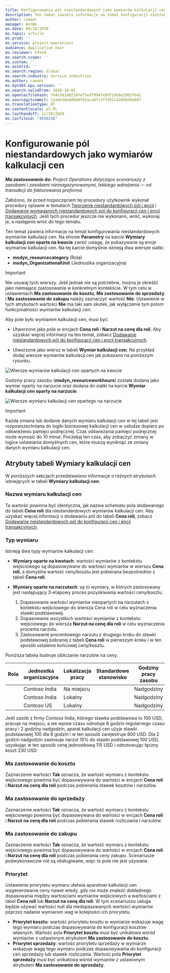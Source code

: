```yaml
---
title: Konfigurowanie pól niestandardowych jako wymiarów kalkulacji cen
description: Ten temat zawiera informacje na temat konfiguracji niestandardowych wymiarów kalkulacji cen.
author: rumant
manager: AnnBe
ms.date: 09/18/2020
ms.topic: article
ms.prod: ''
ms.service: project-operations
audience: Application User
ms.reviewer: kfend
ms.search.scope: ''
ms.custom: ''
ms.assetid: ''
ms.search.region: Global
ms.search.industry: Service industries
ms.author: rumant
ms.dyn365.ops.version: ''
ms.search.validFrom: 2020-10-01
ms.openlocfilehash: 744c561d023d7ef5ed79947e69f2de8a3902fb41
ms.sourcegitcommit: 13a4e58eddbb0f81aca07c1ff452c420dbd8a68f
ms.translationtype: HT
ms.contentlocale: pl-PL
ms.lasthandoff: 11/30/2020
ms.locfileid: "4650236"
---
```

# <a name="set-up-custom-fields-as-pricing-dimensions"></a>Konfigurowanie pól niestandardowych jako wymiarów kalkulacji cen

_**Ma zastosowanie do:** Project Operations dotyczące scenariuszy z zasobami i zasobami niemagazynowanymi, lekkiego wdrażania — od transakcji do fakturowania proforma_

Założono, że przed rozpoczęciem tej procedury użytkownik wykonał procedury opisane w tematach [Tworzenie niestandardowych pól i encji](create-custom-fields-entities-pricing-dimensions.md) i [Dodawanie wymaganych niestandardowych pól do konfiguracji cen i encji transakcyjnych](add-custom-fields-price-setup-transactional-entities.md). Jeśli tych procedur jeszcze nie wykonano, wróć, wykonaj je, a następnie wróć do tego tematu. 

Ten temat zawiera informacje na temat konfigurowania niestandardowych wymiarów kalkulacji cen. Na stronie **Parametry** na karcie **Wymiary kalkulacji cen oparte na kwocie** zwróć uwagę, że pokazywane są encje wymiarów kalkulacji cen. Na tej karcie domyślnie istnieją dwa wiersze siatki:

- **msdyn_resourcecategory** (Rola)
- **msdyn_OrganizationalUnit** (Jednostka organizacyjna)

> [!IMPORTANT]
> Nie usuwaj tych wierszy. Jeśli jednak nie są potrzebne, można je określić jako niemające zastosowania w konkretnym kontekście. W tym celu w ustawieniach **Ma zastosowanie do kosztu**, **Ma zastosowanie do sprzedaży** i **Ma zastosowanie do zakupu** należy zaznaczyć wartość **Nie**. Ustawienie w tych atrybutach wartości **Nie** ma taki sam skutek, jak wyłączenie tym polom funkcjonalności wymiarów kalkulacji cen.

Aby pole było wymiarem kalkulacji cen, musi być:

- Utworzone jako pole w encjach **Cena roli** i **Narzut na cenę dla roli**. Aby uzyskać więcej informacji na ten temat, zobacz [Dodawanie niestandardowych pól do konfiguracji cen i encji transakcyjnych](add-custom-fields-price-setup-transactional-entities.md).

- Utworzone jako wiersz w tabeli **Wymiar kalkulacji cen**. Na przykład dodaj wiersze wymiarów kalkulacji cen jak pokazano na poniższym rysunku. 

![Wiersze wymiarów kalkulacji cen opartych na kwocie](media/Amt-based-PD.png)

Godziny pracy zasobu (**msdyn_resourceworkhours**) została dodana jako wymiar oparty na narzucie oraz dodana do siatki na karcie **Wymiar kalkulacji cen oparty na narzucie**.

![Wiersze wymiaru kalkulacji cen opartego na narzucie](media/Markup-based-PD.png)


> [!IMPORTANT]
> Każda zmiana lub dodanie danych wymiaru kalkulacji cen w tej tabeli jest rozpowszechniana do logiki biznesowej kalkulacji cen w usłudze dopiero po odświeżeniu pamięci podręcznej. Czas odświeżania pamięci podręcznej może wynosić do 10 minut. Poczekaj ten czas, aby zobaczyć zmiany w logice ustawiania domyślnych cen, które muszą wyniknąć ze zmiany danych wymiaru kalkulacji cen.


## <a name="attributes-of-the-pricing-dimensions-table"></a>Atrybuty tabeli Wymiary kalkulacji cen
W poniższych sekcjach przedstawiono informacje o różnych atrybutach istniejących w tabeli **Wymiary kalkulacji cen**.

### <a name="pricing-dimension-name"></a>Nazwa wymiaru kalkulacji cen
Ta wartość powinna być identyczna, jak nazwa schematu pola dodawanego do tabeli **Cena roli** dla niestandardowych wymiarów kalkulacji cen. Aby uzyskać więcej informacji o dodawaniu pól do tabeli **Cena roli**, zobacz [Dodawanie niestandardowych pól do konfiguracji cen i encji transakcyjnych](add-custom-fields-price-setup-transactional-entities.md).

### <a name="type-of-dimension"></a>Typ wymiaru
Istnieją dwa typy wymiarów kalkulacji cen:
  
  - **Wymiary oparte na kwotach**: wartości wymiarów z kontekstu wejściowego są dopasowywane do wartości wymiarów w wierszu **Cena roli**, a domyślna wartość ceny/kosztu jest pobierana bezpośrednio z tabeli **Cena roli**.
  - **Wymiary oparte na narzutach**: są to wymiary, w których zastosowany jest następujący 3-etapowy proces pozyskiwania wartości ceny/kosztu:
 
    1. Dopasowanie wartości wymiarów nieopartych na narzutach z kontekstu wejściowego do wiersza Cena roli w celu wyznaczenia stawki podstawowej.
    2. Dopasowanie wszystkich wartości wymiarów z kontekstu wejściowego do wiersza **Narzut na cenę dla roli** w celu wyznaczenia procenta narzutu.
    3. Zastosowanie procentowego narzutu z drugiego kroku do stawki podstawowej pobranej z tabeli **Cena roli** w pierwszym kroku i w ten sposób ustalenie końcowej ceny/kosztu.
   
   Poniższa tabela ilustruje obliczanie narzutów na ceny.
  
| Rola        | Jednostka organizacyjna    |Lokalizacja pracy      |Standardowe stanowisko      |Godziny pracy zasobu      |  Narzut|
| ------------|-------------|-------------------|--------------------|-------------------------|--------:|
|             | Contoso India|Na miejscu            |                    |Nadgodziny                 |15     |
|             | Contoso India|Lokalny             |                    |Nadgodziny                 |10     |
|             | Contoso US   |Lokalny             |                    |Nadgodziny                 |20     |


Jeśli zasób z firmy Contoso India, którego stawka podstawowa to 100 USD, pracuje na miejscu, a we wpisie czasu odnotuje 8 godzin regularnego czasu pracy i 2 godziny nadgodzin, aparat kalkulacji cen użyje stawki podstawowej 100 dla 8 godzin i w ten sposób zarejestruje 800 USD. Dla 2 godzin nadgodzin zastosuje narzut 15% do stawki podstawowej 100 USD, uzyskując w ten sposób cenę jednostkową 115 USD i odnotowując łączny koszt 230 USD.

### <a name="applicable-to-cost"></a>Ma zastosowanie do kosztu 
Zaznaczenie wartości **Tak** oznacza, że wartość wymiaru z kontekstu wejściowego powinna być dopasowywana do wartości w encjach **Cena roli** i **Narzut na cenę dla roli** podczas pobierania stawek kosztów i narzutów.

### <a name="applicable-to-sales"></a>Ma zastosowanie do sprzedaży
Zaznaczenie wartości **Tak** oznacza, że wartość wymiaru z kontekstu wejściowego powinna być dopasowywana do wartości w encjach **Cena roli** i **Narzut na cenę dla roli** podczas pobierania stawek rozliczania i narzutów.

### <a name="applicable-to-purchase"></a>Ma zastosowanie do zakupu
Zaznaczenie wartości **Tak** oznacza, że wartość wymiaru z kontekstu wejściowego powinna być dopasowywana do wartości w encjach **Cena roli** i **Narzut na cenę dla roli** podczas pobierania ceny zakupu. Scenariusze podwykonawców nie są obsługiwane, więc to pole nie jest używane. 

### <a name="priority"></a>Priorytet
Ustawienie priorytetu wymiaru ułatwia aparatowi kalkulacji cen wygenerowanie ceny nawet wtedy, gdy nie może znaleźć dokładnego dopasowania między wartościami wymiarów wejściowych a wartościami z tabel **Cena roli** lub **Narzut na cenę dla roli**. W tym scenariuszu usługa będzie używać wartości null dla niedopasowanych wartości wymiarów poprzez nadanie wymiarom wag w kolejności ich priorytetu.

- **Priorytet kosztu**: wartość priorytetu kosztu w wymiarze wskazuje wagę tego wymiaru podczas dopasowywania do konfiguracji kosztów własnych. Wartość pola **Priorytet kosztu** musi być unikatowa wśród wymiarów z ustawionym atrybutem **Ma zastosowanie do kosztu**.
- **Priorytet sprzedaży**: wartość priorytetu sprzedaży w wymiarze wskazuje wagę tego wymiaru podczas dopasowywania do konfiguracji cen sprzedaży lub stawek rozliczania. Wartość pola **Priorytet sprzedaży** musi być unikatowa wśród wymiarów z ustawionym atrybutem **Ma zastosowanie do sprzedaży**.
